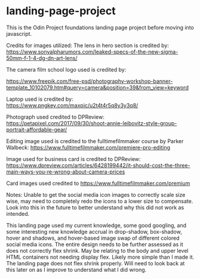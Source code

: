 # landing-page-project

This is the Odin Project foundations landing page project before moving into javascript. 

Credits for images utilized:
The lens in hero section is credited by:
https://www.sonyalpharumors.com/leaked-specs-of-the-new-sigma-50mm-f-1-4-dg-dn-art-lens/

The camera film school logo used is credited by:

https://www.freepik.com/free-psd/photography-workshop-banner-template_10102079.htm#query=camera&position=39&from_view=keyword

Laptop used is credited by:
https://www.pngkey.com/maxpic/u2t4t4r5q8y3y3q8/

Photograph used credited to DPReview:
https://petapixel.com/2017/09/30/shoot-annie-leibovitz-style-group-portrait-affordable-gear/

Editing image used is credited to the fulltimefilmmaker course by Parker Walbeck:
https://www.fulltimefilmmaker.com/premiere-pro-editing

Image used for business card is credited to DPReview: 
https://www.dpreview.com/articles/6428199442/it-should-cost-the-three-main-ways-you-re-wrong-about-camera-prices

Card images used credited to https://www.fulltimefilmmaker.com/premium


Notes:
Unable to get the social media icon images to correctly scale size wise, may need to completely redo the icons to a lower size to compensate. Look into this in the future to better understand why this did not work as intended.

This landing page used my current knowledge, some good googling, and some interesting new knowledge accrual in drop-shadow, box-shadow, hover and shadows, and hover-based image swap of different colored social media icons. The entire design needs to be further assessed as it does not correctly flex shrink. May be relating to the body and upper level HTML containers not needing display flex. Likely more simple than I made it. The landing page does not flex shrink properly. Will need to look back at this later on as I improve to understand what I did wrong.